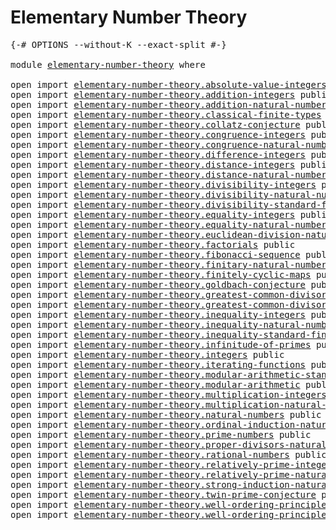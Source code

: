 # Elementary Number Theory

<pre class="Agda"><a id="37" class="Symbol">{-#</a> <a id="41" class="Keyword">OPTIONS</a> <a id="49" class="Pragma">--without-K</a> <a id="61" class="Pragma">--exact-split</a> <a id="75" class="Symbol">#-}</a>

<a id="80" class="Keyword">module</a> <a id="87" href="elementary-number-theory.html" class="Module">elementary-number-theory</a> <a id="112" class="Keyword">where</a>

<a id="119" class="Keyword">open</a> <a id="124" class="Keyword">import</a> <a id="131" href="elementary-number-theory.absolute-value-integers.html" class="Module">elementary-number-theory.absolute-value-integers</a> <a id="180" class="Keyword">public</a>
<a id="187" class="Keyword">open</a> <a id="192" class="Keyword">import</a> <a id="199" href="elementary-number-theory.addition-integers.html" class="Module">elementary-number-theory.addition-integers</a> <a id="242" class="Keyword">public</a>
<a id="249" class="Keyword">open</a> <a id="254" class="Keyword">import</a> <a id="261" href="elementary-number-theory.addition-natural-numbers.html" class="Module">elementary-number-theory.addition-natural-numbers</a> <a id="311" class="Keyword">public</a>
<a id="318" class="Keyword">open</a> <a id="323" class="Keyword">import</a> <a id="330" href="elementary-number-theory.classical-finite-types.html" class="Module">elementary-number-theory.classical-finite-types</a> <a id="378" class="Keyword">public</a>
<a id="385" class="Keyword">open</a> <a id="390" class="Keyword">import</a> <a id="397" href="elementary-number-theory.collatz-conjecture.html" class="Module">elementary-number-theory.collatz-conjecture</a> <a id="441" class="Keyword">public</a>
<a id="448" class="Keyword">open</a> <a id="453" class="Keyword">import</a> <a id="460" href="elementary-number-theory.congruence-integers.html" class="Module">elementary-number-theory.congruence-integers</a> <a id="505" class="Keyword">public</a>
<a id="512" class="Keyword">open</a> <a id="517" class="Keyword">import</a> <a id="524" href="elementary-number-theory.congruence-natural-numbers.html" class="Module">elementary-number-theory.congruence-natural-numbers</a> <a id="576" class="Keyword">public</a>
<a id="583" class="Keyword">open</a> <a id="588" class="Keyword">import</a> <a id="595" href="elementary-number-theory.difference-integers.html" class="Module">elementary-number-theory.difference-integers</a> <a id="640" class="Keyword">public</a>
<a id="647" class="Keyword">open</a> <a id="652" class="Keyword">import</a> <a id="659" href="elementary-number-theory.distance-integers.html" class="Module">elementary-number-theory.distance-integers</a> <a id="702" class="Keyword">public</a>
<a id="709" class="Keyword">open</a> <a id="714" class="Keyword">import</a> <a id="721" href="elementary-number-theory.distance-natural-numbers.html" class="Module">elementary-number-theory.distance-natural-numbers</a> <a id="771" class="Keyword">public</a>
<a id="778" class="Keyword">open</a> <a id="783" class="Keyword">import</a> <a id="790" href="elementary-number-theory.divisibility-integers.html" class="Module">elementary-number-theory.divisibility-integers</a> <a id="837" class="Keyword">public</a>
<a id="844" class="Keyword">open</a> <a id="849" class="Keyword">import</a> <a id="856" href="elementary-number-theory.divisibility-natural-numbers.html" class="Module">elementary-number-theory.divisibility-natural-numbers</a> <a id="910" class="Keyword">public</a>
<a id="917" class="Keyword">open</a> <a id="922" class="Keyword">import</a> <a id="929" href="elementary-number-theory.divisibility-standard-finite-types.html" class="Module">elementary-number-theory.divisibility-standard-finite-types</a> <a id="989" class="Keyword">public</a>
<a id="996" class="Keyword">open</a> <a id="1001" class="Keyword">import</a> <a id="1008" href="elementary-number-theory.equality-integers.html" class="Module">elementary-number-theory.equality-integers</a> <a id="1051" class="Keyword">public</a>
<a id="1058" class="Keyword">open</a> <a id="1063" class="Keyword">import</a> <a id="1070" href="elementary-number-theory.equality-natural-numbers.html" class="Module">elementary-number-theory.equality-natural-numbers</a> <a id="1120" class="Keyword">public</a>
<a id="1127" class="Keyword">open</a> <a id="1132" class="Keyword">import</a> <a id="1139" href="elementary-number-theory.euclidean-division-natural-numbers.html" class="Module">elementary-number-theory.euclidean-division-natural-numbers</a> <a id="1199" class="Keyword">public</a>
<a id="1206" class="Keyword">open</a> <a id="1211" class="Keyword">import</a> <a id="1218" href="elementary-number-theory.factorials.html" class="Module">elementary-number-theory.factorials</a> <a id="1254" class="Keyword">public</a>
<a id="1261" class="Keyword">open</a> <a id="1266" class="Keyword">import</a> <a id="1273" href="elementary-number-theory.fibonacci-sequence.html" class="Module">elementary-number-theory.fibonacci-sequence</a> <a id="1317" class="Keyword">public</a>
<a id="1324" class="Keyword">open</a> <a id="1329" class="Keyword">import</a> <a id="1336" href="elementary-number-theory.finitary-natural-numbers.html" class="Module">elementary-number-theory.finitary-natural-numbers</a> <a id="1386" class="Keyword">public</a>
<a id="1393" class="Keyword">open</a> <a id="1398" class="Keyword">import</a> <a id="1405" href="elementary-number-theory.finitely-cyclic-maps.html" class="Module">elementary-number-theory.finitely-cyclic-maps</a> <a id="1451" class="Keyword">public</a>
<a id="1458" class="Keyword">open</a> <a id="1463" class="Keyword">import</a> <a id="1470" href="elementary-number-theory.goldbach-conjecture.html" class="Module">elementary-number-theory.goldbach-conjecture</a> <a id="1515" class="Keyword">public</a>
<a id="1522" class="Keyword">open</a> <a id="1527" class="Keyword">import</a> <a id="1534" href="elementary-number-theory.greatest-common-divisor-integers.html" class="Module">elementary-number-theory.greatest-common-divisor-integers</a> <a id="1592" class="Keyword">public</a>
<a id="1599" class="Keyword">open</a> <a id="1604" class="Keyword">import</a> <a id="1611" href="elementary-number-theory.greatest-common-divisor-natural-numbers.html" class="Module">elementary-number-theory.greatest-common-divisor-natural-numbers</a> <a id="1676" class="Keyword">public</a>
<a id="1683" class="Keyword">open</a> <a id="1688" class="Keyword">import</a> <a id="1695" href="elementary-number-theory.inequality-integers.html" class="Module">elementary-number-theory.inequality-integers</a> <a id="1740" class="Keyword">public</a>
<a id="1747" class="Keyword">open</a> <a id="1752" class="Keyword">import</a> <a id="1759" href="elementary-number-theory.inequality-natural-numbers.html" class="Module">elementary-number-theory.inequality-natural-numbers</a> <a id="1811" class="Keyword">public</a>
<a id="1818" class="Keyword">open</a> <a id="1823" class="Keyword">import</a> <a id="1830" href="elementary-number-theory.inequality-standard-finite-types.html" class="Module">elementary-number-theory.inequality-standard-finite-types</a> <a id="1888" class="Keyword">public</a>
<a id="1895" class="Keyword">open</a> <a id="1900" class="Keyword">import</a> <a id="1907" href="elementary-number-theory.infinitude-of-primes.html" class="Module">elementary-number-theory.infinitude-of-primes</a> <a id="1953" class="Keyword">public</a>
<a id="1960" class="Keyword">open</a> <a id="1965" class="Keyword">import</a> <a id="1972" href="elementary-number-theory.integers.html" class="Module">elementary-number-theory.integers</a> <a id="2006" class="Keyword">public</a>
<a id="2013" class="Keyword">open</a> <a id="2018" class="Keyword">import</a> <a id="2025" href="elementary-number-theory.iterating-functions.html" class="Module">elementary-number-theory.iterating-functions</a> <a id="2070" class="Keyword">public</a>
<a id="2077" class="Keyword">open</a> <a id="2082" class="Keyword">import</a> <a id="2089" href="elementary-number-theory.modular-arithmetic-standard-finite-types.html" class="Module">elementary-number-theory.modular-arithmetic-standard-finite-types</a> <a id="2155" class="Keyword">public</a>
<a id="2162" class="Keyword">open</a> <a id="2167" class="Keyword">import</a> <a id="2174" href="elementary-number-theory.modular-arithmetic.html" class="Module">elementary-number-theory.modular-arithmetic</a> <a id="2218" class="Keyword">public</a>
<a id="2225" class="Keyword">open</a> <a id="2230" class="Keyword">import</a> <a id="2237" href="elementary-number-theory.multiplication-integers.html" class="Module">elementary-number-theory.multiplication-integers</a> <a id="2286" class="Keyword">public</a>
<a id="2293" class="Keyword">open</a> <a id="2298" class="Keyword">import</a> <a id="2305" href="elementary-number-theory.multiplication-natural-numbers.html" class="Module">elementary-number-theory.multiplication-natural-numbers</a> <a id="2361" class="Keyword">public</a>
<a id="2368" class="Keyword">open</a> <a id="2373" class="Keyword">import</a> <a id="2380" href="elementary-number-theory.natural-numbers.html" class="Module">elementary-number-theory.natural-numbers</a> <a id="2421" class="Keyword">public</a>
<a id="2428" class="Keyword">open</a> <a id="2433" class="Keyword">import</a> <a id="2440" href="elementary-number-theory.ordinal-induction-natural-numbers.html" class="Module">elementary-number-theory.ordinal-induction-natural-numbers</a> <a id="2499" class="Keyword">public</a>
<a id="2506" class="Keyword">open</a> <a id="2511" class="Keyword">import</a> <a id="2518" href="elementary-number-theory.prime-numbers.html" class="Module">elementary-number-theory.prime-numbers</a> <a id="2557" class="Keyword">public</a>
<a id="2564" class="Keyword">open</a> <a id="2569" class="Keyword">import</a> <a id="2576" href="elementary-number-theory.proper-divisors-natural-numbers.html" class="Module">elementary-number-theory.proper-divisors-natural-numbers</a> <a id="2633" class="Keyword">public</a>
<a id="2640" class="Keyword">open</a> <a id="2645" class="Keyword">import</a> <a id="2652" href="elementary-number-theory.rational-numbers.html" class="Module">elementary-number-theory.rational-numbers</a> <a id="2694" class="Keyword">public</a>
<a id="2701" class="Keyword">open</a> <a id="2706" class="Keyword">import</a> <a id="2713" href="elementary-number-theory.relatively-prime-integers.html" class="Module">elementary-number-theory.relatively-prime-integers</a> <a id="2764" class="Keyword">public</a>
<a id="2771" class="Keyword">open</a> <a id="2776" class="Keyword">import</a> <a id="2783" href="elementary-number-theory.relatively-prime-natural-numbers.html" class="Module">elementary-number-theory.relatively-prime-natural-numbers</a> <a id="2841" class="Keyword">public</a>
<a id="2848" class="Keyword">open</a> <a id="2853" class="Keyword">import</a> <a id="2860" href="elementary-number-theory.strong-induction-natural-numbers.html" class="Module">elementary-number-theory.strong-induction-natural-numbers</a> <a id="2918" class="Keyword">public</a>
<a id="2925" class="Keyword">open</a> <a id="2930" class="Keyword">import</a> <a id="2937" href="elementary-number-theory.twin-prime-conjecture.html" class="Module">elementary-number-theory.twin-prime-conjecture</a> <a id="2984" class="Keyword">public</a>
<a id="2991" class="Keyword">open</a> <a id="2996" class="Keyword">import</a> <a id="3003" href="elementary-number-theory.well-ordering-principle-natural-numbers.html" class="Module">elementary-number-theory.well-ordering-principle-natural-numbers</a> <a id="3068" class="Keyword">public</a>
<a id="3075" class="Keyword">open</a> <a id="3080" class="Keyword">import</a> <a id="3087" href="elementary-number-theory.well-ordering-principle-standard-finite-types.html" class="Module">elementary-number-theory.well-ordering-principle-standard-finite-types</a> <a id="3158" class="Keyword">public</a>
</pre>